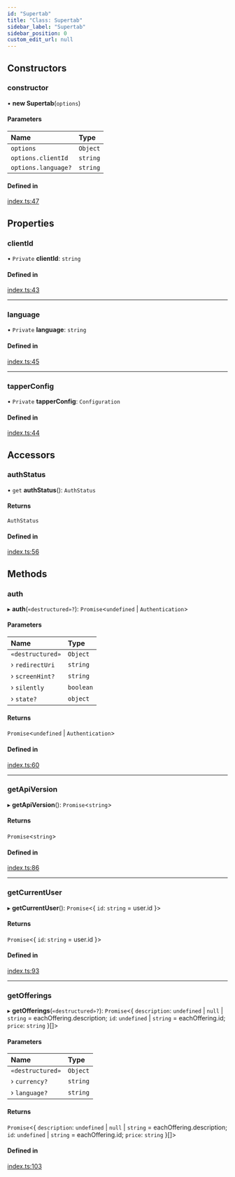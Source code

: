 ```yaml
---
id: "Supertab"
title: "Class: Supertab"
sidebar_label: "Supertab"
sidebar_position: 0
custom_edit_url: null
---
```


## Constructors

### constructor

• **new Supertab**(`options`)

#### Parameters

| Name | Type |
| :------ | :------ |
| `options` | `Object` |
| `options.clientId` | `string` |
| `options.language?` | `string` |

#### Defined in

[index.ts:47](https://github.com/laterpay/supertab-browser/blob/1b7b6ad/src/index.ts#L47)

## Properties

### clientId

• `Private` **clientId**: `string`

#### Defined in

[index.ts:43](https://github.com/laterpay/supertab-browser/blob/1b7b6ad/src/index.ts#L43)

___

### language

• `Private` **language**: `string`

#### Defined in

[index.ts:45](https://github.com/laterpay/supertab-browser/blob/1b7b6ad/src/index.ts#L45)

___

### tapperConfig

• `Private` **tapperConfig**: `Configuration`

#### Defined in

[index.ts:44](https://github.com/laterpay/supertab-browser/blob/1b7b6ad/src/index.ts#L44)

## Accessors

### authStatus

• `get` **authStatus**(): `AuthStatus`

#### Returns

`AuthStatus`

#### Defined in

[index.ts:56](https://github.com/laterpay/supertab-browser/blob/1b7b6ad/src/index.ts#L56)

## Methods

### auth

▸ **auth**(`«destructured»?`): `Promise`<`undefined` \| `Authentication`\>

#### Parameters

| Name | Type |
| :------ | :------ |
| `«destructured»` | `Object` |
| › `redirectUri` | `string` |
| › `screenHint?` | `string` |
| › `silently` | `boolean` |
| › `state?` | `object` |

#### Returns

`Promise`<`undefined` \| `Authentication`\>

#### Defined in

[index.ts:60](https://github.com/laterpay/supertab-browser/blob/1b7b6ad/src/index.ts#L60)

___

### getApiVersion

▸ **getApiVersion**(): `Promise`<`string`\>

#### Returns

`Promise`<`string`\>

#### Defined in

[index.ts:86](https://github.com/laterpay/supertab-browser/blob/1b7b6ad/src/index.ts#L86)

___

### getCurrentUser

▸ **getCurrentUser**(): `Promise`<{ `id`: `string` = user.id }\>

#### Returns

`Promise`<{ `id`: `string` = user.id }\>

#### Defined in

[index.ts:93](https://github.com/laterpay/supertab-browser/blob/1b7b6ad/src/index.ts#L93)

___

### getOfferings

▸ **getOfferings**(`«destructured»?`): `Promise`<{ `description`: `undefined` \| ``null`` \| `string` = eachOffering.description; `id`: `undefined` \| `string` = eachOffering.id; `price`: `string`  }[]\>

#### Parameters

| Name | Type |
| :------ | :------ |
| `«destructured»` | `Object` |
| › `currency?` | `string` |
| › `language?` | `string` |

#### Returns

`Promise`<{ `description`: `undefined` \| ``null`` \| `string` = eachOffering.description; `id`: `undefined` \| `string` = eachOffering.id; `price`: `string`  }[]\>

#### Defined in

[index.ts:103](https://github.com/laterpay/supertab-browser/blob/1b7b6ad/src/index.ts#L103)
